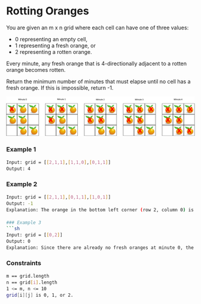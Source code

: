# Rotting Oranges

You are given an m x n grid where each cell can have one of three values:

- 0 representing an empty cell,
- 1 representing a fresh orange, or
- 2 representing a rotten orange.

Every minute, any fresh orange that is 4-directionally adjacent to a rotten orange becomes rotten.

Return the minimum number of minutes that must elapse until no cell has a fresh orange. If this is impossible, return -1.

[![oranges](oranges.png)]()
### Example 1
```sh
Input: grid = [[2,1,1],[1,1,0],[0,1,1]]
Output: 4
```

### Example 2
```sh
Input: grid = [[2,1,1],[0,1,1],[1,0,1]]
Output: -1
Explanation: The orange in the bottom left corner (row 2, column 0) is never rotten, because rotting only happens 4-directionally.

### Example 3
```sh
Input: grid = [[0,2]]
Output: 0
Explanation: Since there are already no fresh oranges at minute 0, the answer is just 0.
```

### Constraints
```sh
m == grid.length
n == grid[i].length
1 <= m, n <= 10
grid[i][j] is 0, 1, or 2.
```
